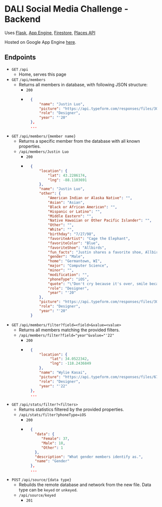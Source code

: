 # DALI Social Media Challenge - Backend

Uses [Flask](https://palletsprojects.com/p/flask/), [App Engine](https://cloud.google.com/appengine/), [Firestore](https://cloud.google.com/firestore/), [Places API](https://developers.google.com/places/web-service/intro)

Hosted on Google App Engine [here](http://dali-network-19f.appspot.com/api).

## Endpoints

- `GET` `/api`
	- Home, serves this page
- `GET` `/api/members`
	- Returns all members in database, with following JSON structure:
		- `200`
		- ```json
			{
				"name": "Justin Luo",
				"picture": "https://api.typeform.com/responses/files/30e6cf1283ab1600d4a9778bd0853a7ef0ecffcd660652e875bfc45fdc214af3/IMG_0152.jpg",
				"role": "Designer",
				"year": "'20"
			},
			...
			```
- `GET` `/api/members/{member name}`
	- Returns a specific member from the database with all known properties.
	- `/api/members/Justin Luo`
		- `200`
		- ```json
			{ 
				"location": { 
					"lat": 43.2286174,
					"lng": -88.1103691
				},
				"name": "Justin Luo",
				"other": { 
					"American Indian or Alaska Native": "",
					"Asian": "Asian",
					"Black or African American": "",
					"Hispanic or Latino": "",
					"Middle Eastern": "",
					"Native Hawaiian or Other Pacific Islander": "",
					"Other": "",
					"White": "",
					"birthday": "7/27/98",
					"favoriteArtist": "Cage the Elephant",
					"favoriteColor": "Blue",
					"favoriteShoe": "Allbirds",
					"fun_facts": "Justin shares a favorite shoe, Allbirds, with 3 others!",
					"gender": "Male",
					"home": "Germantown, WI",
					"major": "Computer Science",
					"minor": "",
					"modification": "",
					"phoneType": "iOS",
					"quote": "\"Don't cry because it's over, smile because it happened.\" - Seuss",
					"role": "Designer",
					"year": "'20"
				},
				"picture": "https://api.typeform.com/responses/files/30e6cf1283ab1600d4a9778bd0853a7ef0ecffcd660652e875bfc45fdc214af3/IMG_0152.jpg",
				"role": "Designer",
				"year": "'20"
			}
			```
- `GET` `/api/members/filter?field=<field>&value=<value>`
	- Returns all members matching the provided filters.
	- `/api/members/filter?field="year"&value="'22"`
		- `200`  
		- ```json
			{ 
				"location": { 
					 "lat": 34.0522342,
					 "lng": -118.2436849
				},
				"name": "Wylie Kasai",
				"picture": "https://api.typeform.com/responses/files/6719e1b31715751ab0da01f81f569805d730cd3826495a9f5d3a117a3c8c6e48/DALI_prof.jpg",
				"role": "Designer",
				"year": "'22"
			},
			...
			```
- `GET` `/api/stats/filter?<filters>`
	- Returns statistics filtered by the provided properties.
	- `/api/stats/filter?phoneType=iOS`
		- `200`
		- ```json
			{ 
			  "data": { 
			     "Female": 37,
			     "Male": 18,
			     "Other": 1
			  },
			  "description": "What gender members identify as.",
			  "name": "Gender"
			},
			...
			```
- `POST` `/api/source/{data type}`
	- Rebuilds the remote database and network from the new file. Data type can be `keyed` or `unkeyed`.
	- `/api/source/keyed`
		- `201`
